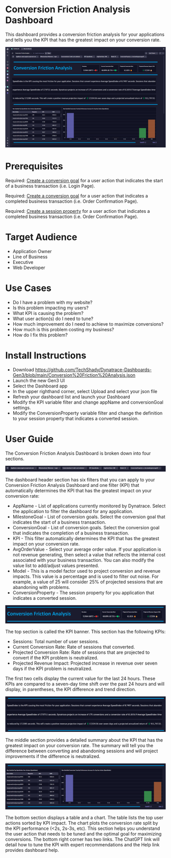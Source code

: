 # Conversion Friction Analysis Dashboard
This dashboard provides a conversion friction analysis for your applications and tells you the KPI that has the greatest impact on your conversion rate.

![Conversion Friction Analysis Dashboard](ConversionFrictionAnalysis.png)

# Prerequisites

Required: [Create a conversion goal](https://www.dynatrace.com/support/help/platform-modules/digital-experience/web-applications/analyze-and-use/define-conversion-goals) for a user action that indicates the start of a business transaction (i.e. Login Page).

Required: [Create a conversion goal](https://www.dynatrace.com/support/help/platform-modules/digital-experience/web-applications/analyze-and-use/define-conversion-goals) for a user action that indicates a completed business transaction (i.e. Order Confirmation Page).

Required: [Create a session property](https://www.dynatrace.com/support/help/platform-modules/digital-experience/web-applications/additional-configuration/define-user-action-and-session-properties) for a user action that indicates a completed business transaction (i.e. Order Confirmation Page).

# Target Audience

- Application Owner
- Line of Business
- Executive
- Web Developer

# Use Cases

-	Do I have a problem with my website?
-	Is this problem impacting my users?
-	What KPI is causing the problem?
-	What user action(s) do I need to tune?
-	How much improvement do I need to achieve to maximize conversions?
-	How much is this problem costing my business?
-	How do I fix this problem?

# Install Instructions

- Download https://github.com/TechShady/Dynatrace-Dashboards-Gen3/blob/main/Conversion%20Friction%20Analysis.json
- Launch the new Gen3 UI
- Select the Dashboard app
- In the upper righthand corner, select Upload and select your json file
- Refresh your dashboard list and launch your Dashboard
- Modify the KPI variable filter and change appName and conversionGoal settings.
- Modify the ConversionProperty variable filter and change the definition to your session property that indicates a converted session.

# User Guide

The Conversion Friction Analysis Dashboard is broken down into four sections.

![Conversion Friction Analysis Dashboard](ConversionFRictionAnalysis-0.png)

The dashboard header section has six filters that you can apply to your Conversion Friction Analysis Dashboard and one filter (KPI) that automatically determines the KPI that has the greatest impact on your conversion rate:
- AppName - List of applications currently monitored by Dynatrace. Select the application to filter the dashboard for any application.
- MilestoneGoal - List of conversion goals. Select the conversion goal that indicates the start of a business transaction.
- ConversionGoal - List of conversion goals. Select the conversion goal that indicates the completion of a business transaction.
- KPI - This filter automatically determines the KPI that has the greatest impact on your conversion rate.
- AvgOrderValue - Select your average order value. If your application is not revenue generating, then select a value that reflects the internal cost associated with your business transaction. You can also modify the value list to add/adjust values presented.
- Model - This is a model factor used to project conversion and revenue impacts. This value is a percentage and is used to filter out noise. For example, a value of 25 will consider 25% of projected sessions that are abandoning with problems.
- ConversionProperty - The session property for you application that indicates a converted session.

![Conversion Friction Analysis Dashboard](ConversionFRictionAnalysis-1.png)

The top section is called the KPI banner. This section has the following KPIs:
- Sessions: Total number of user sessions.
- Current Conversion Rate: Rate of sessions that converted.
- Projected Conversion Rate: Rate of sessions that are projected to convert if the KPI problem is neutralized.
- Projected Revenue Impact: Projected increase in revenue over seven days if the KPI problem is neutralized.

The first two cells display the current value for the last 24 hours. These KPIs are compared to a seven-day time shift over the past 24 hours and will display, in parentheses, the KPI difference and trend direction.

![Conversion Friction Analysis Dashboard](ConversionFrictionAnalysis-2.png)

The middle section provides a detailed summary about the KPI that has the greatest impact on your conversion rate. The summary will tell you the difference between converting and abandoning sessions and will project improvements if the difference is neutralized. 

![Conversion Friction Analysis Dashboard](ConversionFrictionAnalysis-3.png)

The bottom section displays a table and a chart. The table lists the top user actions sorted by KPI impact. The chart plots the conversion rate split by the KPI performance (<2s, 2s-3s, etc). This section helps you understand the user action that needs to be tuned and the optimal goal for maximizing conversions. The bottom right corner has two links. The ChatGPT link will detail how to tune the KPI with expert recommendations and the Help link provides dashboard help.
